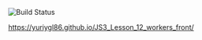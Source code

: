 ![Build Status](https://github.com/YuriyGl86/JS3_Lesson_12_workers_front/actions/workflows/web.yml/badge.svg)


https://yuriygl86.github.io/JS3_Lesson_12_workers_front/
